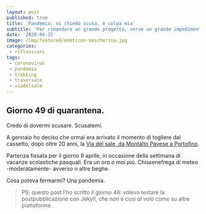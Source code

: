 ```yaml
---
layout: post
published: true
title: 'Pandemia: vi chiedo scusa, è colpa mia'
subtitle: 'Per rimandare un grande progetto, serve un grande impedimento.'
date: '2020-04-25'
image: /img/featured/emoticon-mascherina.jpg
categories:
 - riflessioni
tags:
 - coronavirus
 - pandemia
 - trekking
 - traversate
 - viadelsale
---
```

## Giorno 49 di quarantena.

Credo di dovermi scusare.
Scusatemi.

A gennaio ho deciso che ormai era arrivato il momento di togliere dal cassetto, dopo oltre 20 anni, la [Via del sale, da Montalto Pavese a Portofino](/escursioni/via-del-sale).

Partenza fissata per il giorno 9 aprile, in occasione della settimana di vacanze scolastiche pasquali.
Era un *ora o mai più*. Chissenefrega di meteo -moderatamente- avverso o altre beghe.

Cosa poteva fermarmi? Una pandemia.

> PS: questo post l'ho scritto il giorno 48: volevo testare la postpubblicazione con Jekyll, che non è così *al volo* come su altre piattaforme.
